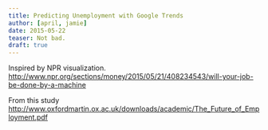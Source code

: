 ```yaml
---
title: Predicting Unemployment with Google Trends
author: [april, jamie]
date: 2015-05-22
teaser: Not bad.
draft: true
---
```

Inspired by NPR visualization. http://www.npr.org/sections/money/2015/05/21/408234543/will-your-job-be-done-by-a-machine

From this study http://www.oxfordmartin.ox.ac.uk/downloads/academic/The_Future_of_Employment.pdf